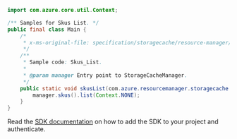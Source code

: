 ```java
import com.azure.core.util.Context;

/** Samples for Skus List. */
public final class Main {
    /*
     * x-ms-original-file: specification/storagecache/resource-manager/Microsoft.StorageCache/stable/2021-09-01/examples/Skus_List.json
     */
    /**
     * Sample code: Skus_List.
     *
     * @param manager Entry point to StorageCacheManager.
     */
    public static void skusList(com.azure.resourcemanager.storagecache.StorageCacheManager manager) {
        manager.skus().list(Context.NONE);
    }
}
```

Read the [SDK documentation](https://github.com/Azure/azure-sdk-for-java/blob/azure-resourcemanager-storagecache_1.0.0-beta.4/sdk/storagecache/azure-resourcemanager-storagecache/README.md) on how to add the SDK to your project and authenticate.
